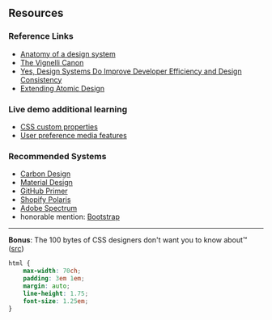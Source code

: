 ## Resources
### Reference Links
  - [Anatomy of a design system](https://blog.producthive.org/anatomy-of-a-design-system-7a6b0677bf5)
  - [The Vignelli Canon](https://www.rit.edu/vignellicenter/sites/rit.edu.vignellicenter/files/documents/The%20Vignelli%20Canon.pdf)
  - [Yes, Design Systems Do Improve Developer Efficiency and Design Consistency](https://sparkbox.com/foundry/design_system_roi_impact_of_design_systems_business_value_carbon_design_system)
  - [Extending Atomic Design](https://bradfrost.com/blog/post/extending-atomic-design/)
### Live demo additional learning
  - [CSS custom properties](https://developer.mozilla.org/en-US/docs/Web/CSS/--*)
  - [User preference media features](https://drafts.csswg.org/mediaqueries-5/#mf-user-preferences)
### Recommended Systems
  - [Carbon Design](https://carbondesignsystem.com)
  - [Material Design](https://material.io)
  - [GitHub Primer](https://primer.style)
  - [Shopify Polaris](https://polaris.shopify.com)
  - [Adobe Spectrum](https://spectrum.adobe.com)
  - honorable mention: [Bootstrap](https://getbootstrap.com/)
---
**Bonus**: The 100 bytes of CSS designers don't want you to know about™ ([src](https://www.swyx.io/css-100-bytes/))
```css
html {
    max-width: 70ch;
    padding: 3em 1em;
    margin: auto;
    line-height: 1.75;
    font-size: 1.25em;
}
```
